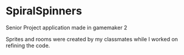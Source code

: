 # SpiralSpinners

Senior Project application made in gamemaker 2


Sprites and rooms were created by my classmates while I worked on refining the code.

